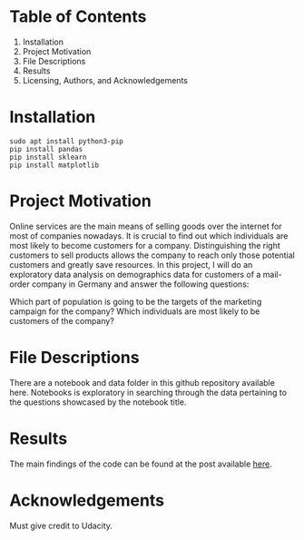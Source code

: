 

# Table of Contents

  1. Installation
  2. Project Motivation
  3. File Descriptions
  4. Results
  5. Licensing, Authors, and Acknowledgements

# Installation

```
sudo apt install python3-pip
pip install pandas
pip install sklearn
pip install matplotlib
```

# Project Motivation
Online services are the main means of selling goods over the internet for most of companies nowadays. It is crucial to find out which individuals are most likely to become customers for a company. Distinguishing the right customers to sell products allows the company to reach only those potential customers and greatly save resources. In this project, I will do an exploratory data analysis on demographics data for customers of a mail-order company in Germany and answer the following questions:

Which part of population is going to be the targets of the marketing campaign for the company?
Which individuals are most likely to be customers of the company?

# File Descriptions
There are a notebook and data folder in this github repository available here. Notebooks is exploratory in searching through the data pertaining to the questions showcased by the notebook title.

# Results
The main findings of the code can be found at the post available [here](https://medium.com/@batselem/customer-segmentation-8682c201581f).

# Acknowledgements
Must give credit to Udacity.
